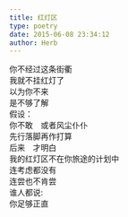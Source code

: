 ```yaml
---  
title: 红灯区  
type: poetry  
date: 2015-06-08 23:34:12  
author: Herb    
---  
```

你不经过这条街衢  
我就不挂红灯了  
以为你不来  
是不够了解  
假设：  
你不敢　或者风尘仆仆  
先行落脚再作打算    
后来　才明白  
我的红灯区不在你旅途的计划中  
连考虑都没有  
连尝也不肯尝  
谁人都说:  
你足够正直
